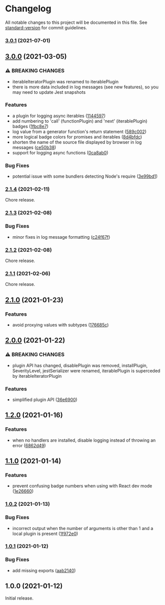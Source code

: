 # Changelog

All notable changes to this project will be documented in this file. See [standard-version](https://github.com/conventional-changelog/standard-version) for commit guidelines.

### [3.0.1](https://github.com/ivan7237d/1log/compare/v3.0.0...v3.0.1) (2021-07-01)

## [3.0.0](https://github.com/ivan7237d/1log/compare/v2.1.4...v3.0.0) (2021-03-05)

### ⚠ BREAKING CHANGES

- iterableIteratorPlugin was renamed to iterablePlugin
- there is more data included in log messages (see new features), so you may need to update Jest snapshots

### Features

- a plugin for logging async iterables ([1144597](https://github.com/ivan7237d/1log/commit/1144597803d72f8a7b8416eced0136a5f98ae657))
- add numbering to 'call' (functionPlugin) and 'next' (iterablePlugin) badges ([1fbc8e7](https://github.com/ivan7237d/1log/commit/1fbc8e74f3351b985497fc2c7e47e340166333ca))
- log value from a generator function's return statement ([589c002](https://github.com/ivan7237d/1log/commit/589c00222729cc642a76bc84c3f6b5878b05bc27))
- more logical badge colors for promises and iterables ([8d4bfdc](https://github.com/ivan7237d/1log/commit/8d4bfdc9ab86ff839435df8bf92e4b12dcecd283))
- shorten the name of the source file displayed by browser in log messages ([ce50b38](https://github.com/ivan7237d/1log/commit/ce50b38138967a3269414341d393094f7b0f7889))
- support for logging async functions ([0ca8ab0](https://github.com/ivan7237d/1log/commit/0ca8ab0da798ba2905d7f4fc911338dc660ff44d))

### Bug Fixes

- potential issue with some bundlers detecting Node's require ([3e99bd1](https://github.com/ivan7237d/1log/commit/3e99bd153ea23aff53f9622fe2bdca44f0cce560))

### [2.1.4](https://github.com/ivan7237d/1log/compare/v2.1.3...v2.1.4) (2021-02-11)

Chore release.

### [2.1.3](https://github.com/ivan7237d/1log/compare/v2.1.2...v2.1.3) (2021-02-08)

### Bug Fixes

- minor fixes in log message formatting ([c24f67f](https://github.com/ivan7237d/1log/commit/c24f67fb3d71ddcdf67dee4b33c11694e5fad45e))

### [2.1.2](https://github.com/ivan7237d/1log/compare/v2.1.1...v2.1.2) (2021-02-08)

Chore release.

### [2.1.1](https://github.com/ivan7237d/1log/compare/v2.1.0...v2.1.1) (2021-02-06)

Chore release.

## [2.1.0](https://github.com/ivan7237d/1log/compare/v2.0.0...v2.1.0) (2021-01-23)

### Features

- avoid proxying values with subtypes ([176685c](https://github.com/ivan7237d/1log/commit/176685c00a4035f84b3b5f384351a646551b996b))

## [2.0.0](https://github.com/ivan7237d/1log/compare/v1.2.0...v2.0.0) (2021-01-22)

### ⚠ BREAKING CHANGES

- plugin API has changed, disablePlugin was removed, installPlugin, SeverityLevel,
  jestSerializer were renamed, iterablePlugin is superceded by iterableIteratorPlugin

### Features

- simplified plugin API ([36e6900](https://github.com/ivan7237d/1log/commit/36e6900eec0b626c904082f05914edf4cbfac0b5))

## [1.2.0](https://github.com/ivan7237d/1log/compare/v1.1.0...v1.2.0) (2021-01-16)

### Features

- when no handlers are installed, disable logging instead of throwing an error ([6862d49](https://github.com/ivan7237d/1log/commit/6862d49c04f91b67addf76123aa3f7e1987a42d8))

## [1.1.0](https://github.com/ivan7237d/1log/compare/v1.0.2...v1.1.0) (2021-01-14)

### Features

- prevent confusing badge numbers when using with React dev mode ([1e26660](https://github.com/ivan7237d/1log/commit/1e266605fba3c2ebb107b7d08dbc4efc3c08d79f))

### [1.0.2](https://github.com/ivan7237d/1log/compare/v1.0.1...v1.0.2) (2021-01-13)

### Bug Fixes

- incorrect output when the number of arguments is other than 1 and a local plugin is present ([1f972e0](https://github.com/ivan7237d/1log/commit/1f972e0b56710394f275d83df0b0647d77b027d4))

### [1.0.1](https://github.com/ivan7237d/1log/compare/v1.0.0...v1.0.1) (2021-01-12)

### Bug Fixes

- add missing exports ([aab2140](https://github.com/ivan7237d/1log/commit/aab2140eedbeddefa2532ffa15a1953dbd57bffd))

## 1.0.0 (2021-01-12)

Initial release.
